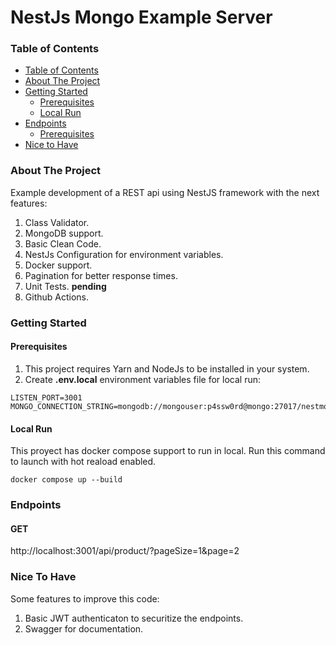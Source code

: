 # NestJs Mongo Example Server

### Table of Contents

- [Table of Contents](#table-of-contents)
- [About The Project](#about-the-project)
- [Getting Started](#getting-started)
  - [Prerequisites](#prerequisites)
  - [Local Run](#local-run)
- [Endpoints](#endpoints)
  - [Prerequisites](#prerequisites)
- [Nice to Have](#nice-to-have)

### About The Project
Example development of a REST api using NestJS framework with the next features:
1. Class Validator.
2. MongoDB support.
3. Basic Clean Code.
4. NestJs Configuration for environment variables.
5. Docker support.
6. Pagination for better response times.
7. Unit Tests. **pending**
8. Github Actions.

### Getting Started

#### Prerequisites
1. This project requires Yarn and NodeJs to be installed in your system.
2. Create **.env.local** environment variables file for local run:
```
LISTEN_PORT=3001
MONGO_CONNECTION_STRING=mongodb://mongouser:p4ssw0rd@mongo:27017/nestmongodb
```

#### Local Run
This proyect has docker compose support to run in local. Run this command to launch with hot reaload enabled.
```
docker compose up --build
```

### Endpoints
#### GET
http://localhost:3001/api/product/?pageSize=1&page=2

### Nice To Have
Some features to improve this code:
1. Basic JWT authenticaton to securitize the endpoints.
2. Swagger for documentation.